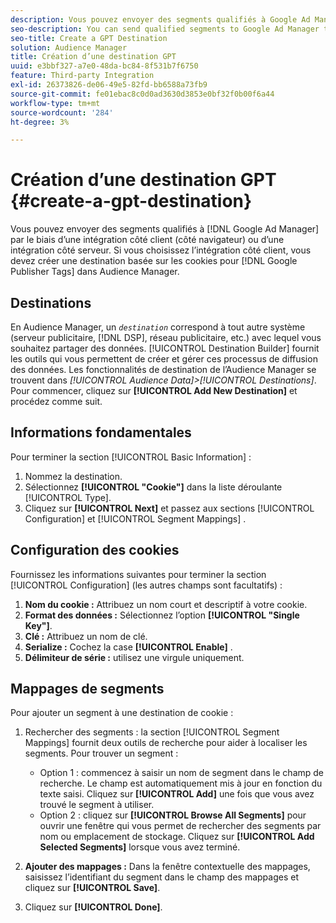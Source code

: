 ```yaml
---
description: Vous pouvez envoyer des segments qualifiés à Google Ad Manager par le biais d’une intégration côté client (côté navigateur) ou d’une intégration côté serveur. Si vous choisissez l’intégration côté client, vous devez créer une destination basée sur les cookies pour les balises de l’éditeur Google dans Audience Manager.
seo-description: You can send qualified segments to Google Ad Manager through a client-side (browser-side) integration, or a server-side integration. If you choose the client-side integration, you must create a cookie-based destination for Google Publisher Tags in Audience Manager.
seo-title: Create a GPT Destination
solution: Audience Manager
title: Création d’une destination GPT
uuid: e3bbf327-a7e0-48da-bc84-8f531b7f6750
feature: Third-party Integration
exl-id: 26373826-de06-49e5-82fd-bb6588a73fb9
source-git-commit: fe01ebac8c0d0ad3630d3853e0bf32f0b00f6a44
workflow-type: tm+mt
source-wordcount: '284'
ht-degree: 3%

---
```


# Création d’une destination GPT {#create-a-gpt-destination}

Vous pouvez envoyer des segments qualifiés à [!DNL Google Ad Manager] par le biais d’une intégration côté client (côté navigateur) ou d’une intégration côté serveur. Si vous choisissez l’intégration côté client, vous devez créer une destination basée sur les cookies pour [!DNL Google Publisher Tags] dans Audience Manager.

## Destinations

En Audience Manager, un *`destination`* correspond à tout autre système (serveur publicitaire, [!DNL DSP], réseau publicitaire, etc.) avec lequel vous souhaitez partager des données. [!UICONTROL Destination Builder] fournit les outils qui vous permettent de créer et gérer ces processus de diffusion des données. Les fonctionnalités de destination de l’Audience Manager se trouvent dans *[!UICONTROL Audience Data]>[!UICONTROL Destinations]*. Pour commencer, cliquez sur **[!UICONTROL Add New Destination]** et procédez comme suit.

## Informations fondamentales

Pour terminer la section [!UICONTROL Basic Information] :

1. Nommez la destination.
1. Sélectionnez **[!UICONTROL "Cookie"]** dans la liste déroulante [!UICONTROL Type].
1. Cliquez sur **[!UICONTROL Next]** et passez aux sections [!UICONTROL Configuration] et [!UICONTROL Segment Mappings] .

## Configuration des cookies

Fournissez les informations suivantes pour terminer la section [!UICONTROL Configuration] (les autres champs sont facultatifs) :

1. **Nom du cookie :** Attribuez un nom court et descriptif à votre cookie.
1. **Format des données :** Sélectionnez l’option **[!UICONTROL "Single Key"]**.
1. **Clé :** Attribuez un nom de clé.
1. **Serialize :** Cochez la case **[!UICONTROL Enable]** .
1. **Délimiteur de série :** utilisez une virgule uniquement.

## Mappages de segments

Pour ajouter un segment à une destination de cookie :

1. Rechercher des segments : la section [!UICONTROL Segment Mappings] fournit deux outils de recherche pour aider à localiser les segments. Pour trouver un segment :

   * Option 1 : commencez à saisir un nom de segment dans le champ de recherche. Le champ est automatiquement mis à jour en fonction du texte saisi. Cliquez sur **[!UICONTROL Add]** une fois que vous avez trouvé le segment à utiliser.
   * Option 2 : cliquez sur **[!UICONTROL Browse All Segments]** pour ouvrir une fenêtre qui vous permet de rechercher des segments par nom ou emplacement de stockage. Cliquez sur **[!UICONTROL Add Selected Segments]** lorsque vous avez terminé.

1. **Ajouter des mappages :** Dans la fenêtre contextuelle des mappages, saisissez l’identifiant du segment dans le champ des mappages et cliquez sur **[!UICONTROL Save]**.

1. Cliquez sur **[!UICONTROL Done]**.
